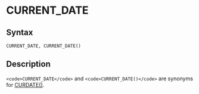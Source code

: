 
# CURRENT_DATE

## Syntax


```
CURRENT_DATE, CURRENT_DATE()
```

## Description


`<code>CURRENT_DATE</code>` and `<code>CURRENT_DATE()</code>` are synonyms for [CURDATE()](curdate.md).

